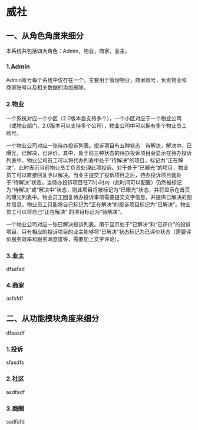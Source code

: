 # 威社

## 一、从角色角度来细分
本系统共包括四大角色：Admin，物业，商家，业主。  
### 1.Admin  
Admin账号每个系统中仅存在一个，主要用于管理物业，商家账号，负责物业和商家账号以及相关数据的添加删除。
### 2.物业  
一个系统对应一个小区（2.0版本会支持多个），一个小区对应于一个物业公司（或物业部门，2.0版本可以支持多个公司），物业公司中可以拥有多个物业员工账号。  
  
一个物业公司对应一张待办投诉列表。投诉项目有五种状态：待解决，解决中，已曝光，已解决，已评价。其中，处于前三种状态的待办投诉项目会显示在待办投诉列表中。物业公司员工可以将代办列表中处于“待解决”的项目，标记为“正在解决”，此时表示当前物业员工负责处理此项投诉。对于处于“已曝光”的项目，物业员工可以直接回复予以解决。当业主提交了投诉项目之后，待办投诉项目就处于“待解决”状态。当待办投诉项目在72小时内（此时间可以配置）仍然被标记为“待解决”或“解决中”状态，则此项目将被标记为“已曝光”状态，并将显示在首页的曝光列表中。物业员工回复待办投诉事项需要提交文字信息，并提供已解决的图片信息。物业员工只能将自己标记为“正在解决”的投诉项目标记为“已解决”。物业员工可以将自己“正在解决” 的项目标记为“待解决”。 
  
一个物业公司对应一张已解决投诉列表。用于显示处于“已解决”和“已评价”的投诉项目。只有相应的投诉项目的业主能够将“已解决”状态标记为已评价状态（需要评价服务效率和服务满意度等，需要加上文字评论）。  
### 3.业主  
dfsafad  
  
### 4.商家  
asfsfdf  
  
## 二、从功能模块角度来细分  
dfaasdf  
### 1.投诉  
sfasdfs  
### 2.社区  
asdfadf  
### 3.商圈  
sadfafd